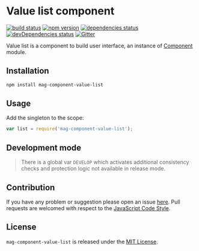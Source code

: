 Value list component
====================

[![build status](https://img.shields.io/travis/magsdk/component-value-list.svg?style=flat-square)](https://travis-ci.org/magsdk/component-value-list)
[![npm version](https://img.shields.io/npm/v/mag-component-value-list.svg?style=flat-square)](https://www.npmjs.com/package/mag-component-value-list)
[![dependencies status](https://img.shields.io/david/magsdk/component-value-list.svg?style=flat-square)](https://david-dm.org/magsdk/component-value-list)
[![devDependencies status](https://img.shields.io/david/dev/magsdk/component-value-list.svg?style=flat-square)](https://david-dm.org/magsdk/component-value-list?type=dev)
[![Gitter](https://img.shields.io/badge/gitter-join%20chat-blue.svg?style=flat-square)](https://gitter.im/DarkPark/magsdk)


Value list is a component to build user interface, an instance of [Component](https://github.com/stbsdk/component) module.


## Installation ##

```bash
npm install mag-component-value-list
```


## Usage ##

Add the singleton to the scope:

```js
var list = require('mag-component-value-list');
```


## Development mode ##

> There is a global var `DEVELOP` which activates additional consistency checks and protection logic not available in release mode.


## Contribution ##

If you have any problem or suggestion please open an issue [here](https://github.com/magsdk/component-value-list/issues).
Pull requests are welcomed with respect to the [JavaScript Code Style](https://github.com/DarkPark/jscs).


## License ##

`mag-component-value-list` is released under the [MIT License](license.md).
